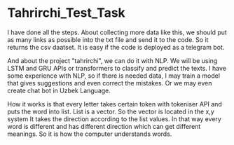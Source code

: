 # Tahrirchi_Test_Task
I have done all the steps. About collecting more data like this, we should put as many links as possible into the txt file and send it to the code. So it returns the csv daatset. It is easy if the code is deployed as a telegram bot. 

And about the project "tahrirchi", we can do it with NLP. We will be using LSTM and GRU APIs or transformers to classify and predict the texts. I have some experience with NLP, so if there is needed data, I may train a model that gives suggestions and even correct the mistakes. Or we may even create chat bot in Uzbek Language. 

How it works is that every letter takes certain token with tokeniser API and puts the word into list. List is a vector. So the vector is located in the x,y system It takes the direction according to the list values. In that way every word is different and has different direction which can get different meanings. So it is how the computer understands words.
